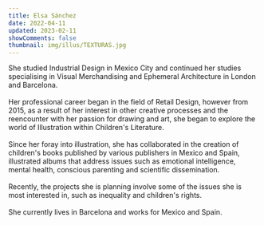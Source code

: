```yaml
---
title: Elsa Sánchez
date: 2022-04-11
updated: 2023-02-11
showComments: false
thumbnail: img/illus/TEXTURAS.jpg
---
```


She studied Industrial Design in Mexico City and continued her studies specialising in Visual Merchandising and Ephemeral Architecture in London and Barcelona. 
<br><br>
Her professional career began in the field of Retail Design, however from 2015, as a result of her interest in other creative processes and the reencounter with her passion for drawing and art, she began to explore the world of Illustration within Children's Literature.
<br><br>
Since her foray into illustration, she has collaborated in the creation of children's books published by various publishers in Mexico and Spain, illustrated albums that address issues such as emotional intelligence, mental health, conscious parenting and scientific dissemination.
<br><br>
Recently, the projects she is planning involve some of the issues she is most interested in, such as inequality and children's rights.
<br><br>
She currently lives in Barcelona and works for Mexico and Spain. 
